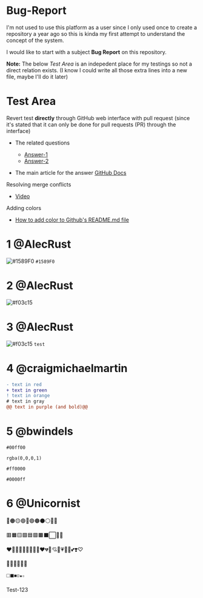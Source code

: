 # Bug-Report
I'm not used to use this platform as a user since I only used once to create a repository a year ago so this is kinda my first attempt to understand the concept of the system. 

I would like to start with a subject **Bug Report** on this repository. 

**Note:** The below *Test Area* is an indepedent place for my testings so not a direct relation exists. (I know I could write all those extra lines into a new file, maybe I'll do it later)

# Test Area
Revert test __directly__ through GitHub web interface with pull request (since it's stated that it can only be done for pull requests (PR) through the interface)
- The related questions
  - [Answer-1](https://stackoverflow.com/questions/42548836/revert-a-merge-commit-from-a-protected-branch-on-github-com)
  - [Answer-2](https://stackoverflow.com/questions/25101983/can-i-revert-commits-directly-on-github)

- The main article for the answer
[GitHub Docs](https://docs.github.com/en/github/collaborating-with-issues-and-pull-requests/reverting-a-pull-request#reverting-a-pull-request)

Resolving merge conflicts
- [Video](https://www.youtube.com/watch?v=JtIX3HJKwfo&t=5s)

Adding colors
- [How to add color to Github's README.md file](https://stackoverflow.com/questions/11509830/how-to-add-color-to-githubs-readme-md-file)

# 1 @AlecRust
![#1589F0](https://via.placeholder.com/15/1589F0/000000?text=+) `#1589F0`

# 2 @AlecRust
![#f03c15](https://via.placeholder.com/15/f03c15/000000?text=+)

# 3 @AlecRust
![#f03c15](https://placehold.it/150/ffffff/ff0000?text=hello) `test`

# 4 @craigmichaelmartin
```diff
- text in red
+ text in green
! text in orange
# text in gray
@@ text in purple (and bold)@@
```

# 5 @bwindels
`#00ff00`

`rgba(0,0,0,1)`

`#ff0000`

`#0000ff`

# 6 @Unicornist
🔴🟠🟡🟢🔵🟣🟤⚫⚪🔘🛑

🟥🟧🟨🟩🟦🟪🟫⬛⬜🔲🔳

❤️🧡💛💚💜💙🤎🖤🤍♥️💔💖💘💝💗💓💟💕❣️♡

🔺🔻🔷🔶🔹🔸

◻️◼️◾️◽️▪️▫️

Test-123
